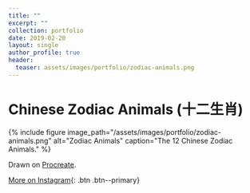```yaml
---
title: ""
excerpt: ""
collection: portfolio
date: 2019-02-20
layout: single
author_profile: true
header:
  teaser: assets/images/portfolio/zodiac-animals.png
---
```


# Chinese Zodiac Animals (十二生肖)

{% include figure image_path="/assets/images/portfolio/zodiac-animals.png" alt="Zodiac Animals" caption="The 12 Chinese Zodiac Animals." %}

Drawn on [Procreate](https://procreate.art/).

[More on Instagram](https://instagram.com/bykfrankc){: .btn .btn--primary}
